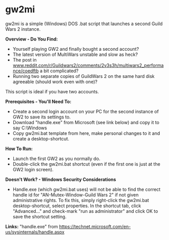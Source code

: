 # gw2mi
gw2mi is a simple (Windows) DOS .bat script that launches a second Guild Wars 2 instance.

**Overview - Do You Find:**
* Yourself playing GW2 and finally bought a second account?
* The latest version of MultiWars unstable and slow as heck?
* The post in www.reddit.com/r/Guildwars2/comments/2v3s3h/multiwars2_performance/coedftb a bit complicated?
* Running two separate copies of GuildWars 2 on the same hard disk agreeable (should work even with one)?

This script is ideal if you have two accounts.

**Prerequisites - You'll Need To:**
* Create a second login account on your PC for the second instance of GW2 to save its settings to.
* Download "handle.exe" from Microsoft (see link below) and copy it to say C:\Windows
* Copy gw2mi.bat template from here, make personal changes to it and create a desktop-shortcut.

**How To Run:**
* Launch the first GW2 as you normally do.
* Double-click the gw2mi.bat shortcut (even if the first one is just at the GW2 login screen).

**Doesn't Work? - Windows Security Considerations**
* Handle.exe (which gw2mi.bat uses) will not be able to find the correct handle id for "AN-Mutex-Window-Guild Wars 2" if not given administrative rights. To fix this, simply right-click the gw2mi.bat desktop-shortcut, select properties. In the shortcut tab, click "Advanced..." and check-mark "run as administrator" and click OK to save the shortcut setting.


**Links:**
"handle.exe" from https://technet.microsoft.com/en-us/sysinternals/handle.aspx
